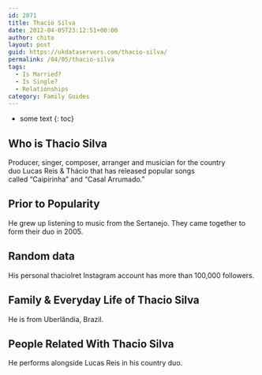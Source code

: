```yaml
---
id: 2871
title: Thacio Silva
date: 2012-04-05T23:12:51+00:00
author: chito
layout: post
guid: https://ukdataservers.com/thacio-silva/
permalink: /04/05/thacio-silva
tags:
  - Is Married?
  - Is Single?
  - Relationships
category: Family Guides
---
```


* some text
{: toc}
          
          
## Who is  Thacio Silva
                  
                  
                  
Producer, singer, composer, arranger and musician for the country duo Lucas Reis & Thácio that has released popular songs called &#8220;Caipirinha&#8221; and &#8220;Casal Arrumado.&#8221; 
                  
                
                
                
## Prior to Popularity 
                  
                  
                  
He grew up listening to music from the Sertanejo. They came together to form their duo in 2005.
                  
                
                
                
## Random data 
                  
                  
                  
His personal thaciolret Instagram account has more than 100,000 followers.
                  
                
                
                
## Family & Everyday Life of Thacio Silva
                  
                  
                  
He is from Uberlândia, Brazil.
                  
                
                
                
## People Related With  Thacio Silva
                  
                  
                  
He performs alongside Lucas Reis in his country duo.
                  
                
              
            
          
          
          
    
    
  
